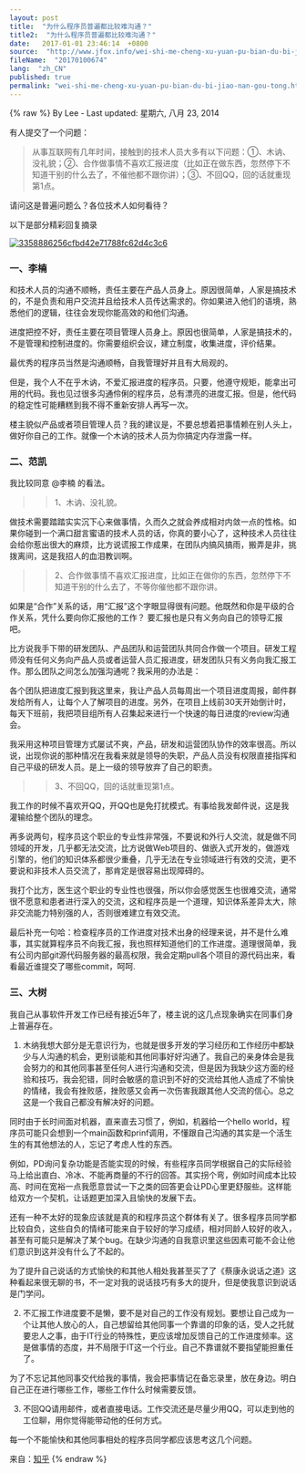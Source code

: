 ```yaml
---
layout: post
title:  "为什么程序员普遍都比较难沟通？"
title2:  "为什么程序员普遍都比较难沟通？"
date:   2017-01-01 23:46:14  +0800
source:  "http://www.jfox.info/wei-shi-me-cheng-xu-yuan-pu-bian-du-bi-jiao-nan-gou-tong.html"
fileName:  "20170100674"
lang:  "zh_CN"
published: true
permalink: "wei-shi-me-cheng-xu-yuan-pu-bian-du-bi-jiao-nan-gou-tong.html"
---
```

{% raw %}
By Lee - Last updated: 星期六, 八月 23, 2014

有人提交了一个问题：

> 从事互联网有几年时间，接触到的技术人员大多有以下问题：①、木讷、没礼貌；②、合作做事情不喜欢汇报进度（比如正在做东西，忽然停下不知道干别的什么去了，不催他都不跟你讲）；③、不回QQ，回的话就重现第1点。

请问这是普遍问题么？各位技术人如何看待？

以下是部分精彩回复摘录

[![3358886256cfbd42e71788fc62d4c3c6](http://www.jfox.info/wp-content/uploads/2014/08/3358886256cfbd42e71788fc62d4c3c6.jpg)](http://www.jfox.info/go.php?url=http://www.jfox.info/wp-content/uploads/2014/08/3358886256cfbd42e71788fc62d4c3c6.jpg)

### 一、李楠

和技术人员的沟通不顺畅，责任主要在产品人员身上。原因很简单，人家是搞技术的，不是负责和用户交流并且给技术人员传达需求的。你如果进入他们的语境，熟悉他们的逻辑，往往会发现你能高效的和他们沟通。

进度把控不好，责任主要在项目管理人员身上。原因也很简单，人家是搞技术的，不是管理和控制进度的。你需要组织会议，建立制度，收集进度，评价结果。

最优秀的程序员当然是沟通顺畅，自我管理好并且有大局观的。

但是，我个人不在乎木讷，不爱汇报进度的程序员。只要，他遵守规矩，能拿出可用的代码。我也见过很多沟通伶俐的程序员，总有漂亮的进度汇报。但是，他代码的稳定性可能糟糕到我不得不重新安排人再写一次。

楼主貌似产品或者项目管理人员？我的建议是，不要总想着把事情赖在别人头上，做好你自己的工作。就像一个木讷的技术人员为你搞定内存泄露一样。

### 二、范凯

我比较同意 @李楠 的看法。

>>1、木讷、没礼貌。

做技术需要踏踏实实沉下心来做事情，久而久之就会养成相对内敛一点的性格。如果你碰到一个满口甜言蜜语的技术人员的话，你真的要小心了，这种技术人员往往会给你惹出很大的麻烦，比方说谎报工作成果，在团队内搞风搞雨，搬弄是非，挑拨离间，这是我招人的血泪教训啊。

>>2、合作做事情不喜欢汇报进度，比如正在做你的东西，忽然停下不知道干别的什么去了，不等你催他都不跟你讲。

如果是“合作”关系的话，用“汇报”这个字眼显得很有问题。他既然和你是平级的合作关系，凭什么要向你汇报他的工作？ 要汇报也是只有义务向自己的领导汇报吧。

比方说我手下带的研发团队、产品团队和运营团队共同合作做一个项目。研发工程师没有任何义务向产品人员或者运营人员汇报进度，研发团队只有义务向我汇报工作。那么团队之间怎么加强沟通呢？我采用的办法是：

各个团队把进度汇报到我这里来，我让产品人员每周出一个项目进度周报，邮件群发给所有人，让每个人了解项目的进度。另外，在项目上线前30天开始倒计时，每天下班前，我把项目组所有人召集起来进行一个快速的每日进度的review沟通会。

我采用这种项目管理方式屡试不爽，产品，研发和运营团队协作的效率很高。所以说，出现你说的那种情况在我看来就是领导的失职，产品人员没有权限直接指挥和自己平级的研发人员。是上一级的领导放弃了自己的职责。

>>3、不回QQ，回的话就重现第1点。

我工作的时候不喜欢开QQ，开QQ也是免打扰模式。有事给我发邮件说，这是我灌输给整个团队的理念。

再多说两句，程序员这个职业的专业性非常强，不要说和外行人交流，就是做不同领域的开发，几乎都无法交流，比方说做Web项目的、做嵌入式开发的，做游戏引擎的，他们的知识体系都很少重叠，几乎无法在专业领域进行有效的交流，更不要说和非技术人员交流了，那肯定是很容易出现障碍的。

我打个比方，医生这个职业的专业性也很强，所以你会感觉医生也很难交流，通常很不愿意和患者进行深入的交流，这和程序员是一个道理，知识体系差异太大，除非交流能力特别强的人，否则很难建立有效交流。

最后补充一句哈：检查程序员的工作进度对技术出身的经理来说，并不是什么难事，其实就算程序员不向我汇报，我也照样知道他们的工作进度。道理很简单，我有公司内部git源代码服务器的最高权限，我会定期pull各个项目的源代码出来，看看最近谁提交了哪些commit，呵呵.

### 三、大树

我自己从事软件开发工作已经有接近5年了，楼主说的这几点现象确实在同事们身上普遍存在。

1. 木纳我想大部分是无意识行为，也就是很多开发的学习经历和工作经历中都缺少与人沟通的机会，更别谈能和其他同事好好沟通了。我自己的亲身体会是我会努力的和其他同事甚至任何人进行沟通和交流，但是因为我缺少这方面的经验和技巧，我会犯错，同时会敏感的意识到不好的交流给其他人造成了不愉快的情绪，我会有挫败感，挫败感又会再一次伤害我跟其他人交流的信心。总之这是一个我自己都没有解决好的问题。

同时由于长时间面对机器，直来直去习惯了，例如，机器给一个hello world，程序员可能只会想到一个main函数和prinf调用，不懂跟自己沟通的其实是一个活生生的有其他想法的人，忘记了考虑人性的东西。

例如，PD询问复杂功能是否能实现的时候，有些程序员同学根据自己的实际经验马上给出直白、冷冰、不能再商量的不行的回答。其实拐个弯，例如时间成本比较高、时间在宽裕一点我愿意尝试一下之类的回答更会让PD心里更舒服些。这样能给双方一个契机，让话题更加深入且愉快的发展下去。

还有一种不太好的现象应该就是真的和程序员这个群体有关了。很多程序员同学都比较自负，这些自负的情绪可能来自于较好的学习成绩，相对同龄人较好的收入，甚至有可能只是解决了某个bug。在缺少沟通的自我意识里这些因素可能不会让他们意识到这并没有什么了不起的。

为了提升自己说话的方式愉快的和其他人相处我甚至买了了《蔡康永说话之道》这种看起来很无聊的书，不一定对我的说话技巧有多大的提升，但是使我意识到说话是门学问。

2. 不汇报工作进度要不是懒，要不是对自己的工作没有规划。要想让自己成为一个让其他人放心的人，自己想留给其他同事一个靠谱的印象的话，受人之托就要忠人之事，由于IT行业的特殊性，更应该增加反馈自己的工作进度频率。这是做事情的态度，并不局限于IT这一个行业。自己不靠谱就不要指望能担重任了。

为了不忘记其他同事交代给我的事情，我会把事情记在备忘录里，放在身边。明白自己正在进行哪些工作，哪些工作什么时候需要反馈。

3. 不回QQ请用邮件，或者直接电话。工作交流还是尽量少用QQ，可以走到他的工位聊，用你觉得能带动他的任何方式。

每一个不能愉快和其他同事相处的程序员同学都应该思考这几个问题。

来自：[知乎](http://www.jfox.info/go.php?url=http://www.jfox.info/url.php?_src=&amp;isencode=1&amp;content=dGltZT0xNDA4NzcyMDYwMzgyJnVybD1odHRwJTNBJTJGJTJGd3d3LnpoaWh1LmNvbSUyRnF1ZXN0aW9uJTJGMjA0NjAwMTU=)
{% endraw %}
